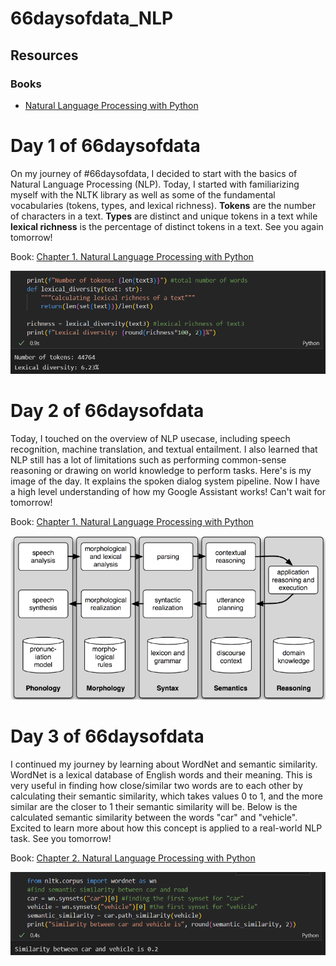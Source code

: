 # 66daysofdata_NLP

## Resources

### Books
- [Natural Language Processing with Python](https://www.nltk.org/book/)



# Day 1 of 66daysofdata

On my journey of #66daysofdata, I decided to start with the basics of Natural Language Processing (NLP). Today, I started with familiarizing myself with the NLTK library as well as some of the fundamental vocabularies (tokens, types, and lexical richness). **Tokens** are the number of characters in a text. **Types** are distinct and unique tokens in a text while **lexical richness** is the percentage of distinct tokens in a text. See you again tomorrow!

Book:
[Chapter 1. Natural Language Processing with Python](https://www.nltk.org/book/)

![lexical richness](./images/day1.PNG)

# Day 2 of 66daysofdata

Today, I touched on the overview of NLP usecase, including speech recognition, machine translation, and textual entailment. I also learned that NLP still has a lot of limitations such as performing common-sense reasoning or drawing on world knowledge to perform tasks. Here's is my image of the day. It explains the spoken dialog system pipeline. Now I have a high level understanding of how my Google Assistant works! Can't wait for tomorrow!

Book:
[Chapter 1. Natural Language Processing with Python](https://www.nltk.org/book/)

![spoken dialog system](./images/day2.PNG)

# Day 3 of 66daysofdata

I continued my journey by learning about WordNet and semantic similarity. WordNet is a lexical database of English words and their meaning. This is very useful in finding how close/similar two words are to each other by calculating their semantic similarity, which takes values 0 to 1, and the more similar are the closer to 1 their semantic similarity will be. Below is the calculated semantic similarity between the words "car" and "vehicle". Excited to learn more about how this concept is applied to a real-world NLP task. See you tomorrow!

Book:
[Chapter 2. Natural Language Processing with Python](https://www.nltk.org/book/)

![semantic similarity](./images/day3.png)